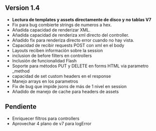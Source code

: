 ## Version 1.4

* **Lectura de templates y assets directamente de disco y no tablas V7**
* Fix para bug combierte strings de numeros a hex.
* Añadida capacidad de renderizar XML.
* Añadida capacidad de renderiza xml directo del controller.
* Añadido fix para renderiza directo error cuando no hay vista.
* Capacidad de recibir requests POST con xml en el body
* Layouts reciben información sobre la session
* inclusion de before filters en controllers
* Inclusión de funcionalidad Flash
* Soporte para métodos PUT y DELETE en forms HTML via parametro _method
* capacidad de set custom headers en el response
* Manejo arrays en los parametros
* Fix de bug que impide jsons de más de 1 nivel en session
* Añadido de manejo de cache para headers de assets

## Pendiente

* Enriquecer filtros para controllers
* Aprovechar 4 plano de v7 para logError
